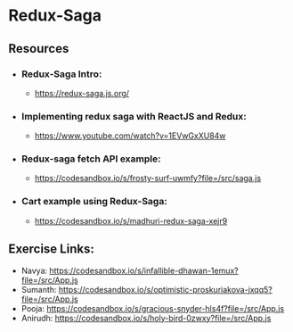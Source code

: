 # Redux-Saga

## Resources

- ### Redux-Saga Intro:

  - https://redux-saga.js.org/

- ### Implementing redux saga with ReactJS and Redux:

  - https://www.youtube.com/watch?v=1EVwGxXU84w

- ### Redux-saga fetch API example:

  - https://codesandbox.io/s/frosty-surf-uwmfy?file=/src/saga.js

- ### Cart example using Redux-Saga:
  - https://codesandbox.io/s/madhuri-redux-saga-xejr9

## Exercise Links:

- Navya: https://codesandbox.io/s/infallible-dhawan-1emux?file=/src/App.js
- Sumanth: https://codesandbox.io/s/optimistic-proskuriakova-jxqq5?file=/src/App.js
- Pooja: https://codesandbox.io/s/gracious-snyder-hls4f?file=/src/App.js
- Anirudh: https://codesandbox.io/s/holy-bird-0zwxy?file=/src/App.js

